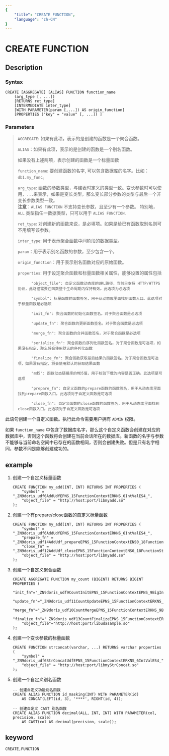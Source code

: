 ```yaml
---
{
    "title": "CREATE FUNCTION",
    "language": "zh-CN"
}
---
```


<!-- 
Licensed to the Apache Software Foundation (ASF) under one
or more contributor license agreements.  See the NOTICE file
distributed with this work for additional information
regarding copyright ownership.  The ASF licenses this file
to you under the Apache License, Version 2.0 (the
"License"); you may not use this file except in compliance
with the License.  You may obtain a copy of the License at

  http://www.apache.org/licenses/LICENSE-2.0

Unless required by applicable law or agreed to in writing,
software distributed under the License is distributed on an
"AS IS" BASIS, WITHOUT WARRANTIES OR CONDITIONS OF ANY
KIND, either express or implied.  See the License for the
specific language governing permissions and limitations
under the License.
-->

# CREATE FUNCTION
## Description
### Syntax

```
CREATE [AGGREGATE] [ALIAS] FUNCTION function_name
    (arg_type [, ...])
    [RETURNS ret_type]
    [INTERMEDIATE inter_type]
    [WITH PARAMETER(param [,...]) AS origin_function]
    [PROPERTIES ("key" = "value" [, ...]) ]
```

### Parameters

> `AGGREGATE`: 如果有此项，表示的是创建的函数是一个聚合函数。
> 
> `ALIAS`：如果有此项，表示的是创建的函数是一个别名函数。
> 
> 如果没有上述两项，表示创建的函数是一个标量函数
> 
> `function_name`: 要创建函数的名字, 可以包含数据库的名字。比如：`db1.my_func`。
>
> `arg_type`: 函数的参数类型，与建表时定义的类型一致。变长参数时可以使用`, ...`来表示，如果是变长类型，那么变长部分参数的类型与最后一个非变长参数类型一致。  
> **注意**：`ALIAS FUNCTION` 不支持变长参数，且至少有一个参数。 特别地，`ALL` 类型指任一数据类型，只可以用于 `ALIAS FUNCTION`.
> 
> `ret_type`: 对创建新的函数来说，是必填项。如果是给已有函数取别名则可不用填写该参数。
> 
> `inter_type`: 用于表示聚合函数中间阶段的数据类型。
> 
> `param`：用于表示别名函数的参数，至少包含一个。
> 
> `origin_function`：用于表示别名函数对应的原始函数。
> 
> `properties`: 用于设定聚合函数和标量函数相关属性，能够设置的属性包括
>       
>           "object_file": 自定义函数动态库的URL路径，当前只支持 HTTP/HTTPS 协议，此路径需要在函数整个生命周期内保持有效。此选项为必选项
>
>           "symbol": 标量函数的函数签名，用于从动态库里面找到函数入口。此选项对于标量函数是必选项
>
>           "init_fn": 聚合函数的初始化函数签名。对于聚合函数是必选项
>
>           "update_fn": 聚合函数的更新函数签名。对于聚合函数是必选项
>           
>           "merge_fn": 聚合函数的合并函数签名。对于聚合函数是必选项
>           
>           "serialize_fn": 聚合函数的序列化函数签名。对于聚合函数是可选项，如果没有指定，那么将会使用默认的序列化函数
>           
>           "finalize_fn": 聚合函数获取最后结果的函数签名。对于聚合函数是可选项，如果没有指定，将会使用默认的获取结果函数
>
>           "md5": 函数动态链接库的MD5值，用于校验下载的内容是否正确。此选项是可选项
> 
>           "prepare_fn": 自定义函数的prepare函数的函数签名，用于从动态库里面找到prepare函数入口。此选项对于自定义函数是可选项
> 
>           "close_fn": 自定义函数的close函数的函数签名，用于从动态库里面找到close函数入口。此选项对于自定义函数是可选项


此语句创建一个自定义函数。执行此命令需要用户拥有 `ADMIN` 权限。

如果 `function_name` 中包含了数据库名字，那么这个自定义函数会创建在对应的数据库中，否则这个函数将会创建在当前会话所在的数据库。新函数的名字与参数不能够与当前命名空间中已存在的函数相同，否则会创建失败。但是只有名字相同，参数不同是能够创建成功的。

## example

1. 创建一个自定义标量函数

	```
	CREATE FUNCTION my_add(INT, INT) RETURNS INT PROPERTIES (
   		"symbol" = 	"_ZN9doris_udf6AddUdfEPNS_15FunctionContextERKNS_6IntValES4_",
    	"object_file" = "http://host:port/libmyadd.so"
	);
	```
	
2. 创建一个有prepare/close函数的自定义标量函数

	```
	CREATE FUNCTION my_add(INT, INT) RETURNS INT PROPERTIES (
   		"symbol" = 	"_ZN9doris_udf6AddUdfEPNS_15FunctionContextERKNS_6IntValES4_",
   		"prepare_fn" = "_ZN9doris_udf14AddUdf_prepareEPNS_15FunctionContextENS0_18FunctionStateScopeE",
   		"close_fn" = "_ZN9doris_udf12AddUdf_closeEPNS_15FunctionContextENS0_18FunctionStateScopeE",
    	"object_file" = "http://host:port/libmyadd.so"
	);
	```

3. 创建一个自定义聚合函数

	```
	CREATE AGGREGATE FUNCTION my_count (BIGINT) RETURNS BIGINT PROPERTIES (
	    "init_fn"="_ZN9doris_udf9CountInitEPNS_15FunctionContextEPNS_9BigIntValE",
	    "update_fn"="_ZN9doris_udf11CountUpdateEPNS_15FunctionContextERKNS_6IntValEPNS_9BigIntValE",
	    "merge_fn"="_ZN9doris_udf10CountMergeEPNS_15FunctionContextERKNS_9BigIntValEPS2_",
	    "finalize_fn"="_ZN9doris_udf13CountFinalizeEPNS_15FunctionContextERKNS_9BigIntValE",
	    "object_file"="http://host:port/libudasample.so"
	);
	```

4. 创建一个变长参数的标量函数

    ```
    CREATE FUNCTION strconcat(varchar, ...) RETURNS varchar properties (
        "symbol" = "_ZN9doris_udf6StrConcatUdfEPNS_15FunctionContextERKNS_6IntValES4_",
        "object_file" = "http://host:port/libmyStrConcat.so"
    );
    ```

5. 创建一个自定义别名函数

    ```
    -- 创建自定义功能别名函数
    CREATE ALIAS FUNCTION id_masking(INT) WITH PARAMETER(id) 
        AS CONCAT(LEFT(id, 3), '****', RIGHT(id, 4));
    
    -- 创建自定义 CAST 别名函数
    CREATE ALIAS FUNCTION decimal(ALL, INT, INT) WITH PARAMETER(col, precision, scale) 
        AS CAST(col AS decimal(precision, scale));
    ```

## keyword

    CREATE,FUNCTION
